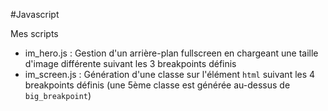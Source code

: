 #Javascript

Mes scripts

- im_hero.js : Gestion d'un arrière-plan fullscreen en chargeant une taille d'image différente suivant les 3 breakpoints définis
- im_screen.js : Génération d'une classe sur l'élément `html` suivant les 4 breakpoints définis (une 5ème classe est générée au-dessus de `big_breakpoint`)